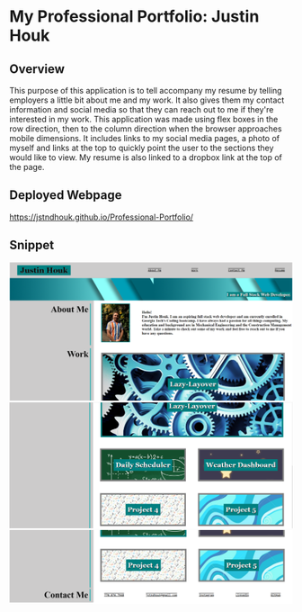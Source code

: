 # My Professional Portfolio:  Justin Houk
## Overview

This purpose of this application is to tell accompany my resume by telling employers a little bit about me and my work.  It also gives them my contact information and social media so that they can reach out to me if they're interested in my work.  This application was made using flex boxes in the row direction, then to the column direction when the browser approaches mobile dimensions.  It includes links to my social media pages, a photo of myself and links at the top to quickly point the user to the sections they would like to view.  My resume is also linked to a dropbox link at the top of the page.

## Deployed Webpage

https://jstndhouk.github.io/Professional-Portfolio/

## Snippet
![Image output](./assets/Capture1.png)
![Image output](./assets/Capture2.png)
![Image output](./assets/Capture3.png)
